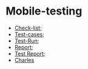 # Mobile-testing
- [Check-list](https://docs.google.com/spreadsheets/d/188Cd_1PoGYsnGh2U-_eEkiKz7Toxn2jUK7k-Bk2uCY8/edit?usp=sharing);
- [Test-cases](https://drive.google.com/file/d/1V_lFtBnl72HPaHgaZHiUCkd10hIaRATc/view?usp=sharing);
- [Test-Run](https://drive.google.com/file/d/1LxV4Ilvb0WzDMIerskTKAYB3HOnBA2Ir/view?usp=sharing);
- [Report](https://docs.google.com/spreadsheets/d/1cbTOJfagChXtrX2OZk9dYSj4KIUg66iO/edit?usp=sharing&ouid=111436128943225930542&rtpof=true&sd=true);
- [Test Report](https://drive.google.com/file/d/1FLnaRULKGqf8bdPzvKew3gpNryYly-DY/view?usp=sharing);
- [Charles](https://drive.google.com/drive/folders/1VOY8BjazfIMGGQRJNfogiOFAULte5YwX?usp=sharing)
